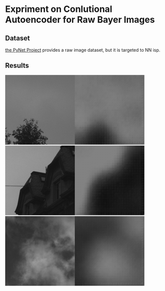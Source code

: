 # Expriment on Conlutional Autoencoder for Raw Bayer Images

## Dataset
[the PyNet Project](http://people.ee.ethz.ch/~ihnatova/pynet.html) provides a raw image dataset, but it is targeted to NN isp.

## Results

![result_0](test_result/result_0.png)
![result_16](test_result/result_16.png)
![result_397](test_result/result_397.png)